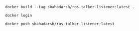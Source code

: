 `docker build --tag shahadarsh/ros-talker-listener:latest .`

`docker login`

`docker push shahadarsh/ros-talker-listener:latest`
